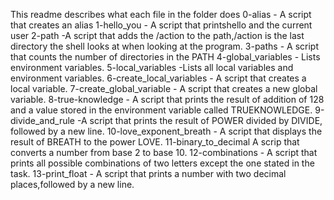 This readme describes what each file in the folder does
0-alias - A script that creates an alias
1-hello_you - A script that printshello and the current user
2-path -A script that adds the /action to the path,/action is the last directory the shell looks at when looking at the program.
3-paths - A script that counts the number of directories in the PATH
4-global_variables - Lists environment variables.
5-local_variables -Lists all local variables and environment variables.
6-create_local_variables - A script that creates a local variable.
7-create_global_variable - A script that creates a new global variable.
8-true-knowledge - A script that prints the result of addition of 128 and a value stored in the environment variable called TRUEKNOWLEDGE.
9-divide_and_rule -A script that prints the result of POWER divided by DIVIDE, followed by a new line.
10-love_exponent_breath - A script that displays the result of BREATH to the power LOVE.
11-binary_to_decimal A scrip that converts a number from base 2 to base 10.
12-combinations - A script that prints all possible combinations of two letters except the one stated in the task.
13-print_float - A script that prints a number with two decimal places,followed by a new line.
